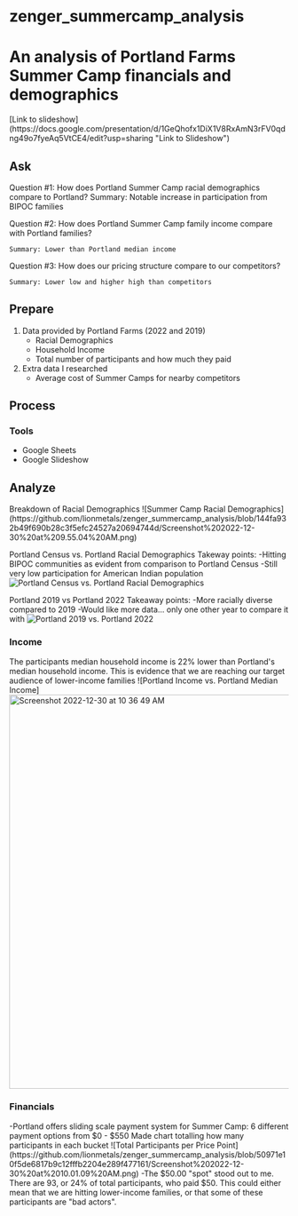 # zenger_summercamp_analysis
<h1>An analysis of Portland Farms Summer Camp financials and demographics</h1>
[Link to slideshow](https://docs.google.com/presentation/d/1GeQhofx1DiX1V8RxAmN3rFV0qdng49o7fyeAq5VtCE4/edit?usp=sharing "Link to Slideshow")

<h2>Ask</h2>
Question #1: How does Portland Summer Camp racial demographics compare to Portland?
Summary: Notable increase in participation from BIPOC families

Question #2: How does Portland Summer Camp family income compare with Portland families?

	Summary: Lower than Portland median income

Question #3: How does our pricing structure compare to our competitors?

	Summary: Lower low and higher high than competitors
	
<h2>Prepare</h2>
<OL>
<LI>Data provided by Portland Farms (2022 and 2019)
<UL>
<LI>Racial Demographics 
<LI>Household Income
<LI>Total number of participants and how much they paid
</UL>
<LI>Extra data I researched
<UL>
<LI>Average cost of Summer Camps for nearby competitors
</UL>
</OL>
	
<h2>Process</h2>
	<h3>Tools</h3>
	<ul>
	<li>Google Sheets
	<li>Google Slideshow
	</ul>
	
<h2>Analyze</h2>
Breakdown of Racial Demographics
 ![Summer Camp Racial Demographics](https://github.com/lionmetals/zenger_summercamp_analysis/blob/144fa932b49f690b28c3f5efc24527a20694744d/Screenshot%202022-12-30%20at%209.55.04%20AM.png)

Portland Census vs. Portland Racial Demographics
Takeway points: 
	-Hitting BIPOC communities as evident from comparison to Portland Census
	-Still very low participation for American Indian population
![Portland Census vs. Portland Racial Demographics](https://github.com/lionmetals/zenger_summercamp_analysis/blob/5cfbb57fc41dcfae99c394636f34e1fe2de51fec/Screenshot%202022-12-30%20at%2010.00.52%20AM.png)

Portland 2019 vs Portland 2022
Takeaway points:
	-More racially diverse compared to 2019
	-Would like more data... only one other year to compare it with
![Portland 2019 vs. Portland 2022](https://github.com/lionmetals/zenger_summercamp_analysis/blob/5cfbb57fc41dcfae99c394636f34e1fe2de51fec/Screenshot%202022-12-30%20at%2010.00.59%20AM.png)
	

<h3>Income</h3>
The participants median household income is 22% lower than Portland's median household income. This is evidence that we are reaching our target audience of lower-income families
![Portland Income vs. Portland Median Income]
<img width="710" alt="Screenshot 2022-12-30 at 10 36 49 AM" src="https://user-images.githubusercontent.com/114360846/210102192-322eb8d5-fbb4-4dce-8b3d-ba4a369eea62.png">
	
<h3>Financials</h3>
-Portland offers sliding scale payment system for Summer Camp: 6 different payment options from $0 - $550
Made chart totalling how many participants in each bucket
![Total Participants per Price Point](https://github.com/lionmetals/zenger_summercamp_analysis/blob/50971e10f5de6817b9c12fffb2204e289f477161/Screenshot%202022-12-30%20at%2010.01.09%20AM.png)
-The $50.00 "spot" stood out to me. There are 93, or 24% of total participants, who paid $50. This could either mean that we are hitting lower-income families, or that some of these participants are "bad actors". 

